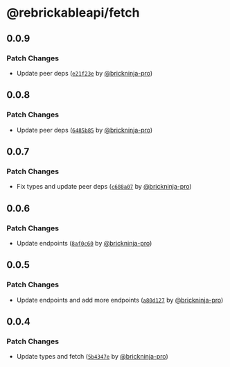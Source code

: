 # @rebrickableapi/fetch

## 0.0.9

### Patch Changes

- Update peer deps ([`e21f23e`](https://github.com/brickninja-org/rebrickableapi-ts/commit/e21f23e16936b0ada6eaefe75d74ae0cfde92011) by [@brickninja-pro](https://github.com/brickninja-pro))

## 0.0.8

### Patch Changes

- Update peer deps ([`6485b85`](https://github.com/brickninja-org/rebrickableapi-ts/commit/6485b85acf4095337c1d0f59b0589fbb4d71cc41) by [@brickninja-pro](https://github.com/brickninja-pro))

## 0.0.7

### Patch Changes

- Fix types and update peer deps ([`c688a07`](https://github.com/brickninja-org/rebrickableapi-ts/commit/c688a07dc272604dcbc8a1f8259e1f833515fb89) by [@brickninja-pro](https://github.com/brickninja-pro))

## 0.0.6

### Patch Changes

- Update endpoints ([`8af0c60`](https://github.com/brickninja-org/rebrickableapi-ts/commit/8af0c60ead7c2533ad5171c05ab97b5d13272851) by [@brickninja-pro](https://github.com/brickninja-pro))

## 0.0.5

### Patch Changes

- Update endpoints and add more endpoints ([`a80d127`](https://github.com/brickninja-org/rebrickableapi-ts/commit/a80d1277cac7913ddcd7cc0e8af115e643342731) by [@brickninja-pro](https://github.com/brickninja-pro))

## 0.0.4

### Patch Changes

- Update types and fetch ([`5b4347e`](https://github.com/brickninja-org/rebrickableapi-ts/commit/5b4347ea602f9b78f532997b777b1ac4f7f44055) by [@brickninja-pro](https://github.com/brickninja-pro))
